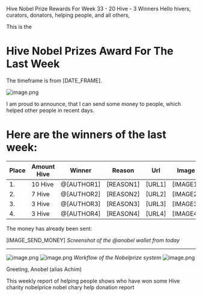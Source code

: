 Hive Nobel Prize Rewards For Week 33 - 20 Hive - 3 Winners
Hello hivers, curators, donators, helping people, and all others,

This is the
# Hive Nobel Prizes Award For The Last Week
The timeframe is from [DATE_FRAME].

![image.png](https://files.peakd.com/file/peakd-hive/anobel/23wgU5QrADfW17UpV728xedX7gC8tRcBDB9vDg8N39QbJU5cXyK6zcvLGPH28LwuTZYkk.png)

I am proud to announce, that I can send some money to people, which helped other people in recent days.

# Here are the winners of the last week:

|Place|Amount Hive|Winner|Reason|Url|Image|
|-|-|-|-|-|-|
|1.|10 Hive|@[AUTHOR1]|[REASON1]|[URL1]|[IMAGE1]|
|2.|7 Hive|@[AUTHOR2]|[REASON2]|[URL2]|[IMAGE2]|
|3.|3 Hive|@[AUTHOR3]|[REASON3]|[URL3]|[IMAGE3]|
|4.|3 Hive|@[AUTHOR4]|[REASON4]|[URL4]|[IMAGE4]|


The money has already been sent:

[IMAGE_SEND_MONEY]
*Screenshot of the @anobel wallet from today*

--- 
![image.png](https://files.peakd.com/file/peakd-hive/anobel/23t79QKG7fJh2yqmZXxqsnHUieWodfrg8Q7iypCaG3HVexRxVugD3gnKqvvWfuNUyLXiY.png)
![image.png](https://files.peakd.com/file/peakd-hive/anobel/23vsmbzaM8PtfucVYFSj5gtesXtWAG7YkhtXvUDXQARn9A4DXULKTLimnMvdWnZDnXxgg.png)
*Workflow of the Nobelprize system*
![image.png](https://files.peakd.com/file/peakd-hive/anobel/23tGVGGcMFppCQZggFSHaDkZpojPUSRBJzCh4C6y4xs3gU6Fdf3VtZtdzQ6tAgnTV2G1n.png)

Greeting, Anobel (alias Achim)



This weekly report of helping people shows who have won some Hive
charity nobelprice nobel chary help donation report